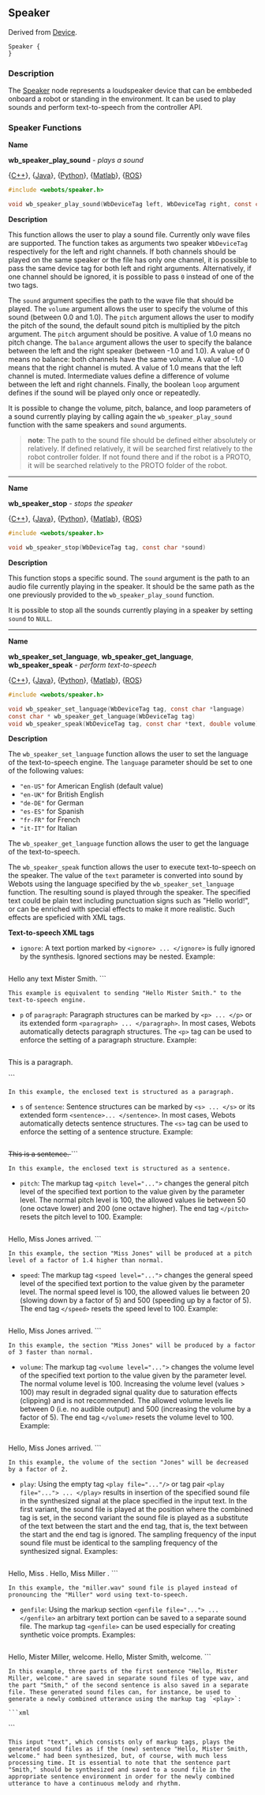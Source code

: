 ## Speaker

Derived from [Device](device.md).

```
Speaker {
}
```

### Description

The [Speaker](#speaker) node represents a loudspeaker device that can be embbeded onboard a robot or standing in the environment. It can be used to play sounds and perform text-to-speech from the controller API.

### Speaker Functions

**Name**

**wb\_speaker\_play\_sound** - *plays a sound*

{[C++](cpp-api.md#cpp_speaker)}, {[Java](java-api.md#java_speaker)}, {[Python](python-api.md#python_speaker)}, {[Matlab](matlab-api.md#matlab_speaker)}, {[ROS](ros-api.md)}

```c
#include <webots/speaker.h>

void wb_speaker_play_sound(WbDeviceTag left, WbDeviceTag right, const char *sound, double volume, double pitch, double balance, bool loop)
```

**Description**

This function allows the user to play a sound file. Currently only wave files are supported. The function takes as arguments two speaker `WbDeviceTag` respectively for the left and right channels. If both channels should be played on the same speaker or the file has only one channel, it is possible to pass the same device tag for both left and right arguments. Alternatively, if one channel should be ignored, it is possible to pass `0` instead of one of the two tags.

The `sound` argument specifies the path to the wave file that should be played. The `volume` argument allows the user to specify the volume of this sound (between 0.0 and 1.0). The `pitch` argument allows the user to modify the pitch of the sound, the default sound pitch is multiplied by the pitch argument. The `pitch` argument should be positive. A value of 1.0 means no pitch change. The `balance` argument allows the user to specify the balance between the left and the right speaker (between -1.0 and 1.0). A value of 0 means no balance: both channels have the same volume. A value of -1.0 means that the right channel is muted. A value of 1.0 means that the left channel is muted. Intermediate values define a difference of volume between the left and right channels. Finally, the boolean `loop` argument defines if the sound will be played only once or repeatedly.

It is possible to change the volume, pitch, balance, and loop parameters of a sound currently playing by calling again the `wb_speaker_play_sound` function with the same speakers and `sound` arguments.

> **note**:
The path to the sound file should be defined either absolutely or relatively. If defined relatively, it will be searched first relatively to the robot controller folder. If not found there and if the robot is a PROTO, it will be searched relatively to the PROTO folder of the robot.

---

**Name**

**wb\_speaker\_stop** - *stops the speaker*

{[C++](cpp-api.md#cpp_speaker)}, {[Java](java-api.md#java_speaker)}, {[Python](python-api.md#python_speaker)}, {[Matlab](matlab-api.md#matlab_speaker)}, {[ROS](ros-api.md)}

```c
#include <webots/speaker.h>

void wb_speaker_stop(WbDeviceTag tag, const char *sound)
```

**Description**

This function stops a specific sound. The `sound` argument is the path to an audio file currently playing in the speaker. It should be the same path as the one previously provided to the `wb_speaker_play_sound` function.

It is possible to stop all the sounds currently playing in a speaker by setting `sound` to `NULL`.

---

**Name**

**wb\_speaker\_set\_language**, **wb\_speaker\_get\_language**, **wb\_speaker\_speak** - *perform text-to-speech*

{[C++](cpp-api.md#cpp_speaker)}, {[Java](java-api.md#java_speaker)}, {[Python](python-api.md#python_speaker)}, {[Matlab](matlab-api.md#matlab_speaker)}, {[ROS](ros-api.md)}

```c
#include <webots/speaker.h>

void wb_speaker_set_language(WbDeviceTag tag, const char *language)
const char * wb_speaker_get_language(WbDeviceTag tag)
void wb_speaker_speak(WbDeviceTag tag, const char *text, double volume)
```

**Description**

The `wb_speaker_set_language` function allows the user to set the language of the text-to-speech engine. The `language` parameter should be set to one of the following values:

  - `"en-US"` for American English (default value)
  - `"en-UK"` for British English
  - `"de-DE"` for German
  - `"es-ES"` for Spanish
  - `"fr-FR"` for French
  - `"it-IT"` for Italian

The `wb_speaker_get_language` function allows the user to get the language of the text-to-speech.

The `wb_speaker_speak` function allows the user to execute text-to-speech on the speaker. The value of the `text` parameter is converted into sound by Webots using the language specified by the `wb_speaker_set_language` function. The resulting sound is played through the speaker. The specified text could be plain text including punctuation signs such as "Hello world!", or can be enriched with special effects to make it more realistic. Such effects are speficied with XML tags.

**Text-to-speech XML tags**

- `ignore`: A text portion marked by `<ignore> ... </ignore>` is fully ignored by the synthesis. Ignored sections may be nested. Example:

    ```xml
Hello <ignore> any text </ignore> Mister Smith.
    ```

    This example is equivalent to sending "Hello Mister Smith." to the text-to-speech engine.

- `p` of `paragraph`: Paragraph structures can be marked by `<p> ... </p>` or its extended form `<paragraph> ... </paragraph>`. In most cases, Webots automatically detects paragraph structures. The `<p>` tag can be used to enforce the setting of a paragraph structure. Example:

    ```xml
 <p> This is a paragraph. </p>
    ```

    In this example, the enclosed text is structured as a paragraph.

- `s` of `sentence`: Sentence structures can be marked by `<s> ... </s>` or its extended form `<sentence>... </sentence>`. In most cases, Webots automatically detects sentence structures. The `<s>` tag can be used to enforce the setting of a sentence structure. Example:

    ```xml
<s> This is a sentence. </s>
    ```

    In this example, the enclosed text is structured as a sentence.

- `pitch`: The markup tag `<pitch level="...">` changes the general pitch level of the specified text portion to the value given by the parameter level. The normal pitch level is 100, the allowed values lie between 50 (one octave lower) and 200 (one octave higher). The end tag `</pitch>` resets the pitch level to 100. Example:

    ```xml
Hello, <pitch level="140"> Miss Jones </pitch> arrived.
    ```

    In this example, the section "Miss Jones" will be produced at a pitch level of a factor of 1.4 higher than normal.

- `speed`: The markup tag `<speed level="...">` changes the general speed level of the specified text portion to the value given by the parameter level. The normal speed level is 100, the allowed values lie between 20 (slowing down by a factor of 5) and 500 (speeding up by a factor of 5). The end tag `</speed>` resets the speed level to 100. Example:

    ```xml
Hello, <speed level="300"> Miss Jones </speed> arrived.
    ```

    In this example, the section "Miss Jones" will be produced by a factor of 3 faster than normal.

- `volume`: The markup tag `<volume level="...">` changes the volume level of the specified text portion to the value given by the parameter level. The normal volume level is 100. Increasing the volume level (values > 100) may result in degraded signal quality due to saturation effects (clipping) and is not recommended. The allowed volume levels lie between 0 (i.e. no audible output) and 500 (increasing the volume by a factor of 5). The end tag `</volume>` resets the volume level to 100. Example:

    ```xml
Hello, Miss <volume level="50"> Jones </volume> arrived.
    ```

    In this example, the volume of the section "Jones" will be decreased by a factor of 2.

- `play`: Using the empty tag `<play file="..."/>` or tag pair `<play file="..."> ... </play>` results in insertion of the specified sound file in the synthesized signal at the place specified in the input text. In the first variant, the sound file is played at the position where the combined tag is set, in the second variant the sound file is played as a substitute of the text between the start and the end tag, that is, the text between the start and the end tag is ignored. The sampling frequency of the input sound file must be identical to the sampling frequency of the synthesized signal. Examples:

    ```xml
Hello, Miss <play file="miller.wav"/>.
Hello, Miss <play file="miller.wav"> Miller </play>.
    ```

    In this example, the "miller.wav" sound file is played instead of pronouncing the "Miller" word using text-to-speech.

- `genfile`: Using the markup section `<genfile file="..."> ... </genfile>` an arbitrary text portion can be saved to a separate sound file. The markup tag `<genfile>` can be used especially for creating synthetic voice prompts. Examples:

    ```xml
<genfile file="intro.wav"> Hello, Mister </genfile>
<genfile file="miller.wav"> Miller, </genfile>
<genfile file="rem.wav"> welcome.</genfile>
Hello, Mister <genfile file="smith.wav"> Smith, </genfile> welcome.
    ```

    In this example, three parts of the first sentence "Hello, Mister Miller, welcome." are saved in separate sound files of type wav, and the part "Smith," of the second sentence is also saved in a separate file. These generated sound files can, for instance, be used to generate a newly combined utterance using the markup tag `<play>`:

    ```xml
<play file="intro.wav"/> <play file="smith.wav"/>
<play file="rem.wav"/>
    ```

    This input "text", which consists only of markup tags, plays the generated sound files as if the (new) sentence "Hello, Mister Smith, welcome." had been synthesized, but, of course, with much less processing time. It is essential to note that the sentence part "Smith," should be synthesized and saved to a sound file in the appropriate sentence environment in order for the newly combined utterance to have a continuous melody and rhythm.
